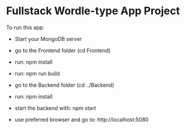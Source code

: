 # Fullstack Wordle-type App Project

To run this app:

- Start your MongoDB server

- go to the Frontend folder (cd Frontend)

- run: npm install
- run: npm run build

- go to the Backend folder (cd ../Backend)

- run: npm install
- start the backend with: npm start

- use preferred browser and go to: http://localhost:5080
